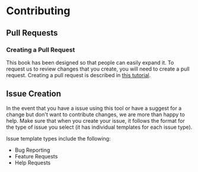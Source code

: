 # Contributing

## Pull Requests

### Creating a Pull Request

This book has been designed so that people can easily expand it.
To request us to review changes that you create, you will need to create a pull request.
Creating a pull request is described in [this tutorial](https://www.digitalocean.com/community/tutorials/how-to-create-a-pull-request-on-github).

## Issue Creation

In the event that you have a issue using this tool or have a suggest for a change but don't want to contribute changes, we are more than happy to help.
Make sure that when you create your issue, it follows the format for the type of issue you select (it has individual templates for each issue type).

Issue template types include the following:
 - Bug Reporting
 - Feature Requests
 - Help Requests

